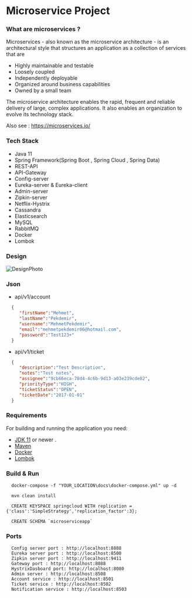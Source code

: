 # Microservice Project

### What are microservices ? 

Microservices - also known as the microservice architecture - is an architectural style that structures an application as a collection of services that are
 - Highly maintainable and testable
 - Loosely coupled
 - Independently deployable
 - Organized around business capabilities
 - Owned by a small team
 
The microservice architecture enables the rapid, frequent and reliable delivery of large, complex applications. It also enables an organization to evolve its technology stack.

Also see : https://microservices.io/

### Tech Stack 
 - Java 11
 - Spring Framework(Spring Boot , Spring Cloud , Spring Data)
 - REST-API
 - API-Gateway
 - Config-server
 - Eureka-server & Eureka-client
 - Admin-server
 - Zipkin-server
 - Netflix-Hystrix
 - Cassandra
 - Elasticsearch
 - MySQL
 - RabbitMQ
 - Docker
 - Lombok

### Design 
![DesignPhoto](https://github.com/mehmetpekdemir/Microservice/blob/develop/docs/Design.png)

### Json

- api/v1/account
```json
  {
     "firstName":"Mehmet",
     "lastName":"Pekdemir",
     "username":"MehmetPekdemir",
     "email":"mehmetpekdemir06@hotmail.com",
     "password":"Test123+"
  }
```
- api/v1/ticket
```json
  {
     "description":"Test Description",
     "notes":"Test notes",
     "assignee":"9cb66eca-78d4-4c6b-9d13-a03e239cde82",
     "priorityType":"HIGH",
     "ticketStatus":"OPEN",
     "ticketDate":"2017-01-01"
  }
```

### Requirements

For building and running the application you need:
- [JDK 11](https://www.oracle.com/java/technologies/javase-jdk11-downloads.html) or newer . 
- [Maven](https://maven.apache.org)
- [Docker](https://www.docker.com/)
- [Lombok](https://projectlombok.org/)

### Build & Run
```
  docker-compose -f "YOUR_LOCATION\docs\docker-compose.yml" up -d 
```
```
  mvn clean install 
```
```
  CREATE KEYSPACE springcloud WITH replication = {'class':'SimpleStrategy','replication_factor':3};
```
```
  CREATE SCHEMA `microserviceapp`
```

### Ports
```
  Config server port : http://localhost:8888
  Eureka server port : http://localhost:8500
  Zipkin server port : http://localhost:9411
  Gateway port : http://localhost:8088
  HystrixDasboard port: http://localhost:8080
  Admin server : http://localhost:8508
  Account service : http://localhost:8501
  Ticket service : http://localhost:8502
  Notification service : http://localhost:8503
  
```
